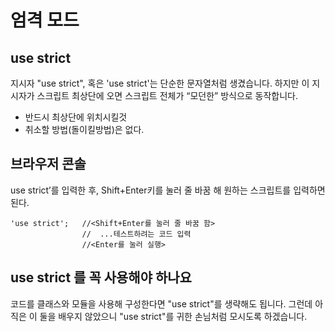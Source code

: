 # 엄격 모드
## use strict
지시자 "use strict", 혹은 'use strict'는 단순한 문자열처럼 생겼습니다. 하지만 이 지시자가 스크립트 최상단에 오면 스크립트 전체가 “모던한” 방식으로 동작합니다.
  - 반드시 최상단에 위치시킬것
  - 취소할 방법(돌이킬방법)은 없다.

## 브라우저 콘솔
use strict’를 입력한 후, Shift+Enter키를 눌러 줄 바꿈 해 원하는 스크립트를 입력하면 된다.
```
'use strict';   //<Shift+Enter를 눌러 줄 바꿈 함>
                //  ...테스트하려는 코드 입력
                //<Enter를 눌러 실행>
```

## use strict 를 꼭 사용해야 하나요
코드를 클래스와 모듈을 사용해 구성한다면 "use strict"를 생략해도 됩니다. 그런데 아직은 이 둘을 배우지 않았으니 "use strict"를 귀한 손님처럼 모시도록 하겠습니다.